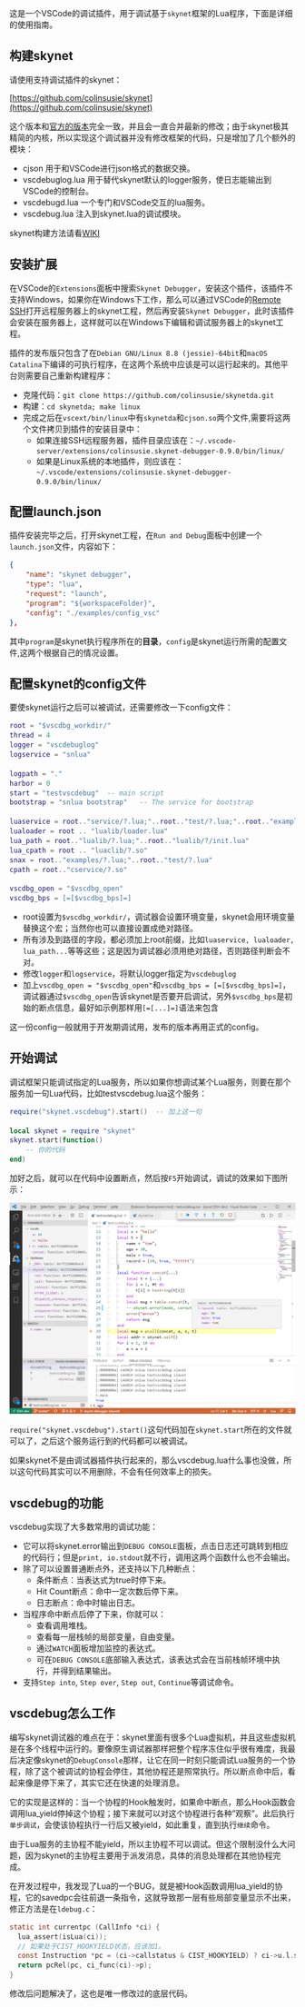 这是一个VSCode的调试插件，用于调试基于`skynet`框架的Lua程序，下面是详细的使用指南。

## 构建skynet

请使用支持调试插件的skynet：

[https://github.com/colinsusie/skynet](https://github.com/colinsusie/skynet)

这个版本和[官方的版本](https://github.com/cloudwu/skynet)完全一致，并且会一直合并最新的修改；由于skynet极其精简的内核，所以实现这个调试器并没有修改框架的代码，只是增加了几个额外的模块：

- cjson 用于和VSCode进行json格式的数据交换。
- vscdebuglog.lua 用于替代skynet默认的logger服务，使日志能输出到VSCode的控制台。
- vscdebugd.lua 一个专门和VSCode交互的lua服务。
- vscdebug.lua 注入到skynet.lua的调试模块。

skynet构建方法请看[WIKI](https://github.com/cloudwu/skynet/wiki/Build)

## 安装扩展

在VSCode的`Extensions`面板中搜索`Skynet Debugger`，安装这个插件，该插件不支持Windows，如果你在Windows下工作，那么可以通过VSCode的[Remote SSH](https://code.visualstudio.com/docs/remote/ssh)打开远程服务器上的skynet工程，然后再安装`Skynet Debugger`，此时该插件会安装在服务器上，这样就可以在Windows下编辑和调试服务器上的skynet工程。

插件的发布版只包含了在`Debian GNU/Linux 8.8 (jessie)-64bit`和`macOS Catalina`下编译的可执行程序，在这两个系统中应该是可以运行起来的。其他平台则需要自己重新构建程序：

- 克隆代码：`git clone https://github.com/colinsusie/skynetda.git`
- 构建：`cd skynetda; make linux`
- 完成之后在`vscext/bin/linux`中有`skynetda`和`cjson.so`两个文件,需要将这两个文件拷贝到插件的安装目录中：
    - 如果连接SSH远程服务器，插件目录应该在：`~/.vscode-server/extensions/colinsusie.skynet-debugger-0.9.0/bin/linux/`
    - 如果是Linux系统的本地插件，则应该在：`~/.vscode/extensions/colinsusie.skynet-debugger-0.9.0/bin/linux/`

## 配置launch.json

插件安装完毕之后，打开skynet工程，在`Run and Debug`面板中创建一个`launch.json`文件，内容如下：

```json
{
	"name": "skynet debugger",
	"type": "lua",
	"request": "launch",
	"program": "${workspaceFolder}",
	"config": "./examples/config_vsc"
},
```

其中`program`是skynet执行程序所在的**目录**，`config`是skynet运行所需的配置文件,这两个根据自己的情况设置。

## 配置skynet的config文件

要使skynet运行之后可以被调试，还需要修改一下config文件：

```lua
root = "$vscdbg_workdir/"
thread = 4
logger = "vscdebuglog"
logservice = "snlua"

logpath = "."
harbor = 0
start = "testvscdebug"	-- main script
bootstrap = "snlua bootstrap"	-- The service for bootstrap

luaservice = root.."service/?.lua;"..root.."test/?.lua;"..root.."examples/?.lua;"..root.."test/?/init.lua"
lualoader = root .. "lualib/loader.lua"
lua_path = root.."lualib/?.lua;"..root.."lualib/?/init.lua"
lua_cpath = root .. "luaclib/?.so"
snax = root.."examples/?.lua;"..root.."test/?.lua"
cpath = root.."cservice/?.so"

vscdbg_open = "$vscdbg_open"
vscdbg_bps = [=[$vscdbg_bps]=]
```

- root设置为`$vscdbg_workdir/`，调试器会设置环境变量，skynet会用环境变量替换这个宏；当然你也可以直接设置成绝对路径。
- 所有涉及到路径的字段，都必须加上root前缀，比如`luaservice, lualoader, lua_path...`等等这些；这是因为调试器必须用绝对路径，否则路径判断会不对。
- 修改`logger`和`logservice`，将默认logger指定为`vscdebuglog`
- 加上`vscdbg_open = "$vscdbg_open"`和`vscdbg_bps = [=[$vscdbg_bps]=]`，调试器通过`$vscdbg_open`告诉skynet是否要开启调试，另外`$vscdbg_bps`是初始的断点信息，最好如示例那样用`[=[...]=]`语法来包含

这一份config一般就用于开发期调试用，发布的版本再用正式的config。

## 开始调试

调试框架只能调试指定的Lua服务，所以如果你想调试某个Lua服务，则要在那个服务加一句Lua代码，比如testvscdebug.lua这个服务：

```lua
require("skynet.vscdebug").start()  -- 加上这一句

local skynet = require "skynet"
skynet.start(function()
    -- 你的代码
end)
```

加好之后，就可以在代码中设置断点，然后按`F5`开始调试，调试的效果如下图所示：

![sn1.png](vscext/images/sn1.png)

`require("skynet.vscdebug").start()`这句代码加在`skynet.start`所在的文件就可以了，之后这个服务运行到的代码都可以被调试。

如果skynet不是由调试器插件执行起来的，那么vscdebug.lua什么事也没做，所以这句代码其实可以不用删除，不会有任何效率上的损失。

## vscdebug的功能

vscdebug实现了大多数常用的调试功能：

- 它可以将skynet.error输出到`DEBUG CONSOLE`面板，点击日志还可跳转到相应的代码行；但是`print, io.stdout`就不行，调用这两个函数什么也不会输出。
- 除了可以设置普通断点外，还支持以下几种断点：
    - 条件断点：当表达式为true时停下来。
    - Hit Count断点：命中一定次数后停下来。
    - 日志断点：命中时输出日志。
- 当程序命中断点后停了下来，你就可以：
    - 查看调用堆栈。
    - 查看每一层栈帧的局部变量，自由变量。
    - 通过`WATCH`面板增加监控的表达式。
    - 可在`DEBUG CONSOLE`底部输入表达式，该表达式会在当前栈帧环境中执行，并得到结果输出。
- 支持`Step into`, `Step over`, `Step out`, `Continue`等调试命令。

## vscdebug怎么工作

编写skynet调试器的难点在于：skynet里面有很多个Lua虚拟机，并且这些虚拟机是在多个线程中运行的。要像原生调试器那样把整个程序冻住似乎很有难度，我最后决定像skynet的`DebugConsole`那样，让它在同一时刻只能调试Lua服务的一个协程，除了这个被调试的协程会停住，其他协程还是照常执行。所以断点命中后，看起来像是停下来了，其实它还在快速的处理消息。

它的实现是这样的：当一个协程的Hook触发时，如果命中断点，那么Hook函数会调用lua_yield停掉这个协程；接下来就可以对这个协程进行各种”观察”。此后执行`单步调试`，会使该协程执行一行后又被yield，如此重复，直到执行`继续`命令。

由于Lua服务的主协程不能yield，所以主协程不可以调试。但这个限制没什么大问题，因为skynet的主协程主要用于派发消息，具体的消息处理都在其他协程完成。

在开发过程中，我发现了Lua的一个BUG，就是被Hook函数调用lua_yield的协程，它的savedpc会往前退一条指令，这就导致那一层有些局部变量显示不出来，修正方法是在`ldebug.c`：

```c
static int currentpc (CallInfo *ci) {
  lua_assert(isLua(ci));
  // 如果处于CIST_HOOKYIELD状态，应该加1。
  const Instruction *pc = (ci->callstatus & CIST_HOOKYIELD) ? ci->u.l.savedpc + 1 : ci->u.l.savedpc;
  return pcRel(pc, ci_func(ci)->p);
}
```

修改后问题解决了，这也是唯一修改过的底层代码。